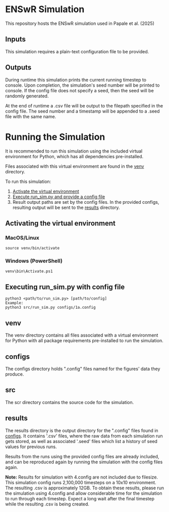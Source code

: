 # ENSwR Simulation
This repository hosts the ENSwR simulation used in Papale et al. (2025)

## Inputs
This simulation requires a plain-text configuration file to be provided.

## Outputs
During runtime this simulation prints the current running timestep to console.
Upon completion, the simulation's seed number will be printed to console. If the 
config file does not specify a seed, then the seed will be randomly generated.

At the end of runtime a .csv file will be output to the filepath specified in
the config file. The seed number and a timestamp will be appended to a .seed file
with the same name.

# Running the Simulation
It is recommended to run this simulation using the included virtual environment 
for Python, which has all dependencies pre-installed.

Files associated with this virtual environment are found in the [venv](#venv) directory.

To run this simulation:

1. [Activate the virtual environment](#activating-the-virtual-environment)
2. [Execute run_sim.py and provide a config file](#executing-run_simpy-with-config-fileg)
3. Result output paths are set by the config files. In the provided configs,
resulting output will be sent to the [results](#tesults) directory.

## Activating the virtual environment
### MacOS/Linux
```
source venv/bin/activate
```
### Windows (PowerShell)
```
venv\bin\Activate.ps1
```

## Executing run_sim.py with config file
```
python3 <path/to/run_sim.py> [path/to/config] 
Example:
python3 src/run_sim.py configs/1a.config
```

## venv
The venv directory contains all files associated with a virtual environment
for Python with all package requirements pre-installed to run the simulation.

## configs
The configs directory holds ".config" files named for the figures' data they 
produce.

## src
The scr directory contains the source code for the simulation.

## results
The results directory is the output directory for the ".config" files found in 
[configs](#configs). It contains '.csv' files, where the raw data from each simulation run 
gets stored, as well as associated '.seed' files which list a history of seed
values for previous runs.

Results from the runs using the provided config files are already included, and 
can be reproduced again by running the simulation with the config files again.

**Note:** Results for simulation with 4.config are not included due to filesize. 
This simulation config runs 2,100,000 timesteps on a 10x10 environment. 
The resulting .csv is approximately 12GB. To obtain these results, please
run the simulation using 4.config and allow considerable time for the simulation
to run through each timestep. Expect a long wait after the final timestep while
the resulting .csv is being created.